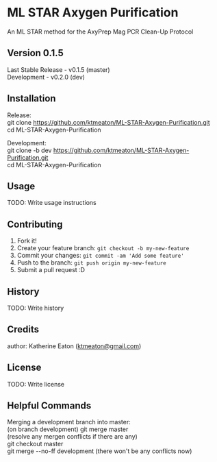 # ML STAR Axygen Purification

An ML STAR method for the AxyPrep Mag PCR Clean-Up Protocol

## Version 0.1.5

Last Stable Release - v0.1.5 (master)  
Development - v0.2.0 (dev)  

## Installation

Release:  
git clone https://github.com/ktmeaton/ML-STAR-Axygen-Purification.git  
cd ML-STAR-Axygen-Purification  

Development:  
git clone -b dev https://github.com/ktmeaton/ML-STAR-Axygen-Purification.git  
cd ML-STAR-Axygen-Purification   

## Usage

TODO: Write usage instructions


## Contributing

1. Fork it!
2. Create your feature branch: `git checkout -b my-new-feature`
3. Commit your changes: `git commit -am 'Add some feature'`
4. Push to the branch: `git push origin my-new-feature`
5. Submit a pull request :D

## History

TODO: Write history

## Credits

author: Katherine Eaton (ktmeaton@gmail.com)

## License

TODO: Write license

## Helpful Commands
Merging a development branch into master:  
  (on branch development) git merge master  
  (resolve any mergen conflicts if there are any)  
  git checkout master  
  git merge --no-ff development (there won't be any conflicts now)  
